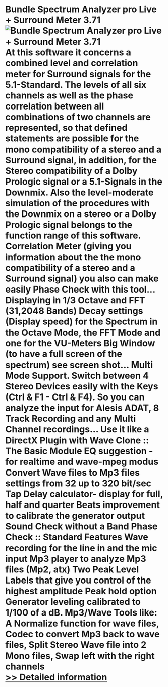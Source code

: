 # Bundle Spectrum Analyzer pro Live + Surround Meter 3.71<br />![Bundle Spectrum Analyzer pro Live + Surround Meter 3.71](https://mycommerce.akamaized.net/api/pimages/P179765/BIG/179765.GIF)<br />At this software it concerns a combined level and correlation meter for Surround signals for the 5.1-Standard. The levels of all six channels as well as the phase correlation between all combinations of two channels are represented, so that defined statements are possible for the mono compatibility of a stereo and a Surround signal, in addition, for the Stereo compatibility of a Dolby Prologic signal or a 5.1-Signals in the Downmix. Also the level-moderate simulation of the procedures with the Downmix on a stereo or a Dolby Prologic signal belongs to the function range of this software. Correlation Meter (giving you information about the the mono compatibility of a stereo and a Surround signal) you also can make easily Phase Check with this tool... Displaying in 1/3 Octave and FFT (31,2048 Bands) Decay settings (Display speed) for the Spectrum in the Octave Mode, the FFT Mode and one for the VU-Meters Big Window (to have a full screen of the spectrum) see screen shot... Multi Mode Support. Switch between 4 Stereo Devices easily with the Keys (Ctrl & F1 - Ctrl & F4). So you can analyze the input for Alesis ADAT, 8 Track Recording and any Multi Channel recordings... Use it like a DirectX Plugin with Wave Clone :: The Basic Module EQ suggestion -for realtime and wave-mpeg modus Convert Wave files to Mp3 files settings from 32 up to 320 bit/sec Tap Delay calculator- display for full, half and quarter Beats improvement to calibrate the generator output Sound Check without a Band Phase Check :: Standard Features Wave recording for the line in and the mic input Mp3 player to analyze Mp3 files (Mp2, atx) Two Peak Level Labels that give you control of the highest amplitude Peak hold option Generator leveling calibrated to 1/100 of a dB. Mp3/Wave Tools like: A Normalize function for wave files, Codec to convert Mp3 back to wave files, Split Stereo Wave file into 2 Mono files, Swap left with the right channels<br />[>> Detailed information](https://secure.shareit.com/shareit/product.html?productid=179765&affiliateid=200057808)